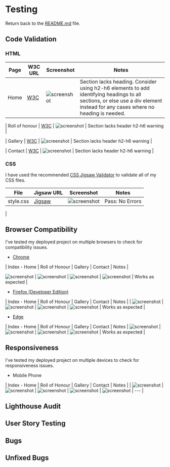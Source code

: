 # Testing
Return back to the [README.md](README.md) file.

## Code Validation


### HTML
| Page | W3C URL | Screenshot | Notes |
| --- | --- | --- | --- |
| Home | [W3C](https://validator.w3.org/nu/?doc=https%3A%2F%2FAlanSmythDeaf.github.io%2Froversfanclub%2Findex.html) | ![screenshot](documentation/html-validator-index.png) | Section lacks heading. Consider using h2-h6 elements to add identifying headings to all sections, or else use a div element instead for any cases where no heading is needed. |

| Roll of honour | [W3C](https://validator.w3.org/nu/?doc=https%3A%2F%2FAlanSmythDeaf.github.io%2Froversfanclub%2Findex.html) | ![screenshot](documentation/html-validation-home.png) | Section lacks header h2-h6 warning |

| Gallery | [W3C](https://validator.w3.org/nu/?doc=https%3A%2F%2FAlanSmythDeaf.github.io%2Froversfanclub%2Findex.html) | ![screenshot](documentation/html-validation-home.png) | Section lacks header h2-h6 warning |

| Contact | [W3C](https://validator.w3.org/nu/?doc=https%3A%2F%2FAlanSmythDeaf.github.io%2Froversfanclub%2Findex.html) | ![screenshot](documentation/html-validation-home.png) | Section lacks header h2-h6 warning |


### CSS
I have used the recommended [CSS Jigsaw Validator](https://jigsaw.w3.org/css-validator) to validate all of my CSS files.


 File | Jigsaw URL | Screenshot | Notes |
| --- | --- | --- | --- |
| style.css | [Jigsaw](https://jigsaw.w3.org/css-validator/validator?uri=https%3A%2F%2FAlanSmythDeaf.github.io%2Froversfanclub) | ![screenshot](documentation/css-validation-style.png) | Pass: No Errors |
|

## Browser Compatibility

I've tested my deployed project on multiple browsers to check for compatibility issues.

- [Chrome](https://www.google.com/chrome)

| Index - Home | Roll of Honour | Gallery | Contact | Notes |

![screenshot](documentation/browser/browser-chrome-index.png) | ![screenshot](documentation/browser/browser-chrome-roh.png) | ![screenshot](documentation/browser/browser-chrome-gallery.png) | ![screenshot](documentation/browser/browser-chrome-contact.png) | Works as expected |

- [Firefox (Developer Edition)](https://www.mozilla.org/firefox/developer)

| Index - Home | Roll of Honour | Gallery | Contact | Notes |
| ![screenshot](documentation/browser/browser-firefox-index.png) | ![screenshot](documentation/browser/browser-firefox-roh.png) | ![screenshot](documentation/browser/browser-firefox-gallery.png) | ![screenshot](documentation/browser/browser-firefox-contact.png) | Works as expected |

- [Edge](https://www.microsoft.com/edge)

| Index - Home | Roll of Honour | Gallery | Contact | Notes |
![screenshot](documentation/browser/browser-edge-index.png) | ![screenshot](documentation/browser/browser-edge-roh.png) | ![screenshot](documentation/browser/browser-edge-gallery.png) | ![screenshot](documentation/browser/browser-edge-contact.png) | Works as expected |

## Responsiveness

I've tested my deployed project on multiple devices to check for responsiveness issues.

- Mobile Phone

| Index - Home | Roll of Honour | Gallery | Contact | Notes |
| ![screenshot](documentation/responsive-mobile-index.jpg) | ![screenshot](documentation/responsive-mobile-index.jpg) | ![screenshot](documentation/responsive-mobile-roh.jpg) | ![screenshot](documentation/responsive-mobile-gallery.jpg) | ![screenshot](documentation/responsive-mobile-contact.jpg) | --- |


## Lighthouse Audit



## User Story Testing



## Bugs


## Unfixed Bugs


